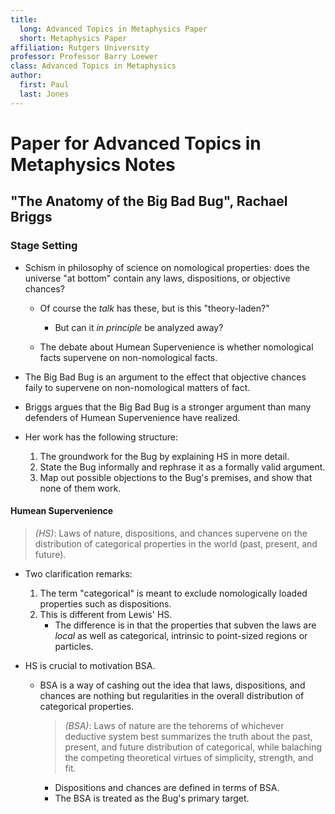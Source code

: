 ```yaml
---
title: 
  long: Advanced Topics in Metaphysics Paper
  short: Metaphysics Paper
affiliation: Rutgers University
professor: Professor Barry Loewer
class: Advanced Topics in Metaphysics
author: 
  first: Paul
  last: Jones
---
```


Paper for Advanced Topics in Metaphysics Notes
==============================================

"The Anatomy of the Big Bad Bug", Rachael Briggs
------------------------------------------------

### Stage Setting

-   Schism in philosophy of science on nomological properties:
    does the universe "at bottom" contain any laws, 
    dispositions, or objective chances?
    -   Of course the *talk* has these, but is this "theory-laden?"
        -   But can it *in principle* be analyzed away?

    -   The debate about Humean Supervenience is whether nomological
        facts supervene on non-nomological facts.

-   The Big Bad Bug is an argument to the effect that objective chances
    faily to supervene on non-nomological matters of fact.
-   Briggs argues that the Big Bad Bug is a stronger argument than many
    defenders of Humean Supervenience have realized.
-   Her work has the following structure:
    1.  The groundwork for the Bug by explaining HS in more detail.
    2.  State the Bug informally and rephrase it as a formally valid argument.
    3.  Map out possible objections to the Bug's premises, and show
        that none of them work.

#### Humean Supervenience

> *(HS)*: Laws of nature, dispositions, and chances supervene on the distribution
> of categorical properties in the world (past, present, and future).

-   Two clarification remarks:
    1.  The term "categorical" is meant to exclude nomologically loaded properties
        such as dispositions.
    2.  This is different from Lewis' HS.
        -   The difference is in that the properties that subven the laws
            are *local* as well as categorical, intrinsic to point-sized
            regions or particles.

-   HS is crucial to motivation BSA.
    -   BSA is a way of cashing out the idea that laws, dispositions, and chances
        are nothing but regularities in the overall distribution of categorical 
        properties.
    
        > *(BSA)*: Laws of nature are the tehorems of whichever deductive system
        > best summarizes the truth about the past, present, and future distribution
        > of categorical, while balaching the competing theoretical virtues of
        > simplicity, strength, and fit.

        -   Dispositions and chances are defined in terms of BSA.
        -   The BSA is treated as the Bug's primary target.

